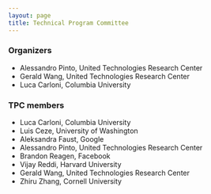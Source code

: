 ```yaml
---
layout: page
title: Technical Program Committee 
---
```


### Organizers
* Alessandro Pinto, United Technologies Research Center
* Gerald Wang, United Technologies Research Center
* Luca Carloni, Columbia University

### TPC members
* Luca Carloni, Columbia University
* Luis Ceze, University of Washington 
* Aleksandra Faust, Google
* Alessandro Pinto, United Technologies Research Center
* Brandon Reagen, Facebook 
* Vijay Reddi, Harvard University
* Gerald Wang, United Technologies Research Center
* Zhiru Zhang, Cornell University
